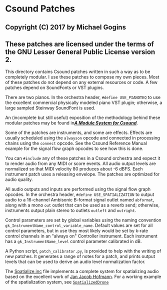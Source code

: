 # Csound Patches

## Copyright (C) 2017 by Michael Gogins
## These patches are licensed under the terms of the GNU Lesser General Public License version 2.

This directory contains Csound patches written in such a way as to be
completely modular. I use these patches to compose my own pieces. Most of
these patches do not depend on any external resources or code. A few patches
depend on SoundFonts or VST plugins.

There are two pianos. In the orchestra header, `#define USE_PIANOTEQ` to use the 
excellent commercial physically modeled piano VST plugin; otherwise, a large 
sampled Steinway SoundFont is used.

An (incomplete but still useful) exposition of the methodology behind these
modular patches may be found in<a href='modular_csound.pdf'><b><i>A Module System for Csound</b></i></a>.

Some of the patches are instruments, and some are effects. Effects are
usually scheduled using the `alwayson` opcode and connected in processing
chains using the `connect` opcode. See the Csound Reference Manual example
for the signal flow graph opcodes to see how this is done.

You can `#include` any of these patches in a Csound orchestra and expect it to
render audio from any MIDI or score events. All audio output levels are
normalized so that MIDI velocity 80 produces about -6 dBFS. Each instrument
patch uses a releasing envelope. The patches are optimized for audio quality.

All audio outputs and inputs are performed using the signal flow graph
opcodes. In the orchestra header, `#define USE_SPATIALIZATION` to output audio 
to a 16-channel Ambisonic B-format signal outlet named `abformat`, along with a 
mono `out` outlet that can be used as a reverb send; otherwise, instruments output 
plain stereo to outlets `outleft` and `outright`.

Control parameters are set by global variables using the naming convention
`gk_InstrumentName_control_variable_name`. Default values are set for all
control parameters, but in use they most likely would be set by k-rate
control channels in an "always on" Controller instrument. Each instrument
has a `gk_InstrumentName_level` control parameter calibrated in dB.

A Python script, `patch_calibrator.py`, is provided to help with the writing
of new patches. It generates a range of notes for a patch, and prints output
levels that can be used to derive an audio level normalization factor.

The <a href='Spatialize.inc'>Spatialize.inc</a>
file implements a complete system for spatializing audio based on the
excellent work of <a href='xxx'>Jan Jacob Hofmann</a>. For a working example 
of the spatialization system, see <a href='SpatializedDrone.inc'>`SpatializedDrone`</a>


